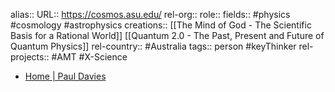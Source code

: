 alias::
URL:: https://cosmos.asu.edu/
rel-org::
role::
fields:: #physics #cosmology #astrophysics
creations:: [[The Mind of God - The Scientific Basis for a Rational World]] [[Quantum 2.0 - The Past, Present and Future of Quantum Physics]]
rel-country:: #Australia
tags:: person #keyThinker
rel-projects:: #AMT #X-Science



- [Home | Paul Davies](https://cosmos.asu.edu/)
